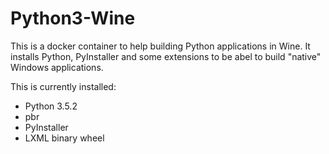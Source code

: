 # Python3-Wine

This is a docker container to help building Python applications in Wine. It
installs Python, PyInstaller and some extensions to be abel to build "native"
Windows applications.

This is currently installed:

 * Python 3.5.2
 * pbr
 * PyInstaller
 * LXML binary wheel
